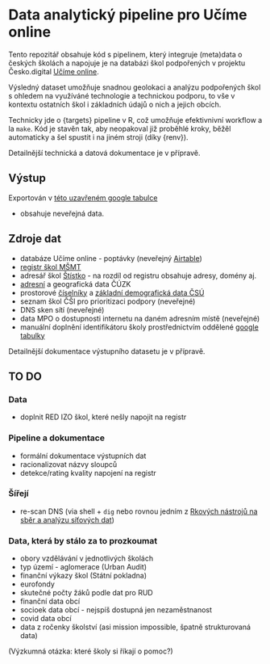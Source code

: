 
<!-- README.md is generated from README.Rmd. Please edit that file -->

# Data analytický pipeline pro Učíme online

<!-- badges: start -->
<!-- badges: end -->

Tento repozitář obsahuje kód s pipelinem, který integruje (meta)data o
českých školách a napojuje je na databázi škol podpořených v projektu
Česko.digital [Učíme online](https://www.ucimeonline.cz/).

Výsledný dataset umožňuje snadnou geolokaci a analýzu podpořených škol s
ohledem na využíváné technologie a technickou podporu, to vše v kontextu
ostatních škol i základních údajů o nich a jejich obcích.

Technicky jde o {targets} pipeline v R, což umožňuje efektivnivní
workflow a la `make`. Kód je stavěn tak, aby neopakoval již proběhlé
kroky, běžěl automaticky a šel spustit i na jiném stroji (díky {renv}).

Detailnější technická a datová dokumentace je v přípravě.

## Výstup

Exportován v [této uzavřeném google
tabulce](https://docs.google.com/spreadsheets/d/1WKZrK3MCzsNpcG1lCq7gV0s56z-2wcKeq4IWDaCO9ws/edit#gid=48952246)
- obsahuje neveřejná data.

## Zdroje dat

-   databáze Učíme online - poptávky (neveřejný
    [Airtable](https://airtable.com/tbldIU72q4YB1JRhL))
-   [registr škol
    MŠMT](https://data.msmt.cz/dataset/rejstrik-skol-a-skolskych-zarizeni-cela-cr)
-   adresář škol
    [Štístko](http://stistko.uiv.cz/registr/vybskolrn.asp) - na rozdíl
    od registru obsahuje adresy, domény aj.
-   [adresní](https://vdp.cuzk.cz/vdp/ruian/adresnimista/vyhledej) a
    geografická data ČÚZK
-   prostorové [číselníky](http://apl.czso.cz/iSMS/) a [základní
    demografická data
    ČSÚ](https://www.czso.cz/csu/czso/pohyb-obyvatel-za-cr-kraje-okresy-so-orp-a-obce)
-   seznam škol ČŠI pro prioritizaci podpory (neveřejné)
-   DNS sken sítí (neveřejné)
-   data MPO o dostupnosti internetu na daném adresním místě (neveřejné)
-   manuální doplnění identifikátoru školy prostřednictvím oddělené
    [google
    tabulky](https://docs.google.com/spreadsheets/d/1LcLMopcRXzbSR20f0ldGk27au5TGOTTzyxqD15eWlIg/edit#gid=831345840)

Detailnější dokumentace výstupního datasetu je v přípravě.

## TO DO

### Data

-   doplnit RED IZO škol, které nešly napojit na registr

### Pipeline a dokumentace

-   formální dokumentace výstupních dat
-   racionalizovat názvy sloupců
-   detekce/rating kvality napojení na registr

### Šířejí

-   re-scan DNS (via shell + `dig` nebo rovnou jedním z [Rkových
    nástrojů na sběr a analýzu síťových dat](https://rud.is/b/r-cyber/))

### Data, která by stálo za to prozkoumat

-   obory vzdělávání v jednotlivých školách
-   typ území - aglomerace (Urban Audit)
-   finanční výkazy škol (Státní pokladna)
-   eurofondy
-   skutečné počty žáků podle dat pro RUD
-   finanční data obcí
-   socioek data obcí - nejspíš dostupná jen nezaměstnanost
-   covid data obcí
-   data z ročenky školství (asi mission impossible, špatně
    strukturovaná data)

(Výzkumná otázka: které školy si říkají o pomoc?)
